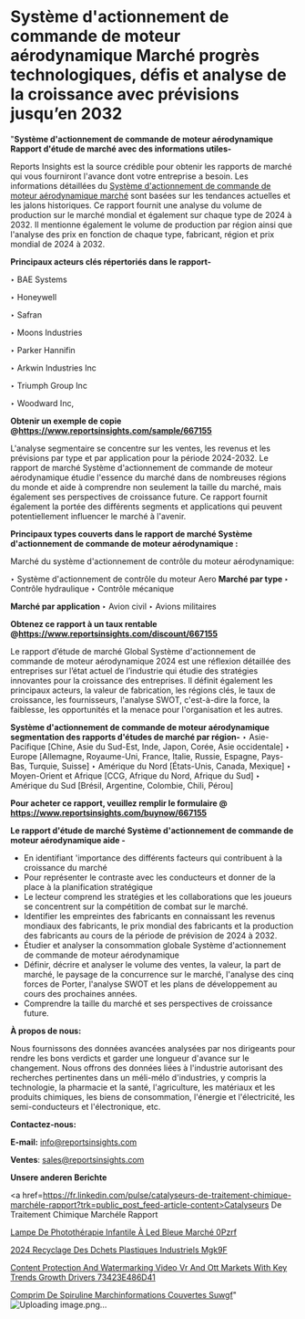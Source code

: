 # Système d'actionnement de commande de moteur aérodynamique Marché progrès technologiques, défis et analyse de la croissance avec prévisions jusqu’en 2032

"<strong>Système d'actionnement de commande de moteur aérodynamique Rapport d'étude de marché avec des informations utiles-</strong>

Reports Insights est la source crédible pour obtenir les rapports de marché qui vous fourniront l'avance dont votre entreprise a besoin. Les informations détaillées du <a href=https://www.reportsinsights.com/sample/667155>Système d'actionnement de commande de moteur aérodynamique marché</a> sont basées sur les tendances actuelles et les jalons historiques. Ce rapport fournit une analyse du volume de production sur le marché mondial et également sur chaque type de 2024 à 2032. Il mentionne également le volume de production par région ainsi que l'analyse des prix en fonction de chaque type, fabricant, région et prix mondial de 2024 à 2032.

<b>Principaux acteurs clés répertoriés dans le rapport-</b>

‣ BAE Systems

‣ Honeywell

‣ Safran

‣ Moons Industries

‣ Parker Hannifin

‣ Arkwin Industries Inc

‣ Triumph Group Inc

‣ Woodward Inc,

<strong><b>Obtenir un exemple de copie @</b></strong><a href=https://www.reportsinsights.com/sample/667155><strong><b>https://www.reportsinsights.com/sample/667155</b></strong></a>

L'analyse segmentaire se concentre sur les ventes, les revenus et les prévisions par type et par application pour la période 2024-2032. Le rapport de marché Système d'actionnement de commande de moteur aérodynamique étudie l'essence du marché dans de nombreuses régions du monde et aide à comprendre non seulement la taille du marché, mais également ses perspectives de croissance future. Ce rapport fournit également la portée des différents segments et applications qui peuvent potentiellement influencer le marché à l'avenir.

<strong>Principaux types couverts dans le rapport de marché Système d'actionnement de commande de moteur aérodynamique :</strong>

Marché du système d'actionnement de contrôle du moteur aérodynamique:

‣  Système d'actionnement de contrôle du moteur Aero <strong> Marché <strong> par type </strong> </strong>
‣ Contrôle hydraulique
‣ Contrôle mécanique

<strong>Marché par application </strong>
‣ Avion civil
‣ Avions militaires

<strong><b>Obtenez ce rapport à un taux rentable @</b></strong><a href=https://www.reportsinsights.com/discount/667155><strong><b>https://www.reportsinsights.com/discount/667155</b></strong></a>

Le rapport d’étude de marché Global Système d'actionnement de commande de moteur aérodynamique 2024 est une réflexion détaillée des entreprises sur l’état actuel de l’industrie qui étudie des stratégies innovantes pour la croissance des entreprises. Il définit également les principaux acteurs, la valeur de fabrication, les régions clés, le taux de croissance, les fournisseurs, l'analyse SWOT, c'est-à-dire la force, la faiblesse, les opportunités et la menace pour l'organisation et les autres.

<strong>Système d'actionnement de commande de moteur aérodynamique segmentation des rapports d'études de marché par région-</strong>
‣ Asie-Pacifique [Chine, Asie du Sud-Est, Inde, Japon, Corée, Asie occidentale]
‣ Europe [Allemagne, Royaume-Uni, France, Italie, Russie, Espagne, Pays-Bas, Turquie, Suisse]
‣ Amérique du Nord [États-Unis, Canada, Mexique]
‣ Moyen-Orient et Afrique [CCG, Afrique du Nord, Afrique du Sud]
‣ Amérique du Sud [Brésil, Argentine, Colombie, Chili, Pérou]

<strong>Pour acheter ce rapport, veuillez remplir le formulaire @   <a href=https://www.reportsinsights.com/buynow/667155>https://www.reportsinsights.com/buynow/667155</a></strong>

<strong>Le rapport d'étude de marché Système d'actionnement de commande de moteur aérodynamique aide -</strong>
<ul>
  <li>En identifiant 'importance des différents facteurs qui contribuent à la croissance du marché</li>
  <li>Pour représenter le contraste avec les conducteurs et donner de la place à la planification stratégique</li>
  <li>Le lecteur comprend les stratégies et les collaborations que les joueurs se concentrent sur la compétition de combat sur le marché.</li>
  <li>Identifier les empreintes des fabricants en connaissant les revenus mondiaux des fabricants, le prix mondial des fabricants et la production des fabricants au cours de la période de prévision de 2024 à 2032.</li>
  <li>Étudier et analyser la consommation globale Système d'actionnement de commande de moteur aérodynamique</li>
  <li>Définir, décrire et analyser le volume des ventes, la valeur, la part de marché, le paysage de la concurrence sur le marché, l'analyse des cinq forces de Porter, l'analyse SWOT et les plans de développement au cours des prochaines années.</li>
  <li>Comprendre la taille du marché et ses perspectives de croissance future.</li>
</ul>
<strong>À propos de nous:</strong>

Nous fournissons des données avancées analysées par nos dirigeants pour rendre les bons verdicts et garder une longueur d'avance sur le changement. Nous offrons des données liées à l'industrie autorisant des recherches pertinentes dans un méli-mélo d'industries, y compris la technologie, la pharmacie et la santé, l'agriculture, les matériaux et les produits chimiques, les biens de consommation, l'énergie et l'électricité, les semi-conducteurs et l'électronique, etc.

<strong>Contactez-nous:</strong>

<strong>E-mail:</strong> <a href=mailto:info@reportsinsights.com>info@reportsinsights.com</a>

<strong>Ventes</strong>: <a href=mailto:sales@reportsinsights.com>sales@reportsinsights.com</a>

<strong>Unsere anderen Berichte</strong>

<a href=https://fr.linkedin.com/pulse/catalyseurs-de-traitement-chimique-marchéle-rapport?trk=public_post_feed-article-content>Catalyseurs De Traitement Chimique Marchéle Rapport</a>

<a href=https://fr.linkedin.com/pulse/lampe-de-photothérapie-infantile-à-led-bleue-marché-0pzrf/>Lampe De Photothérapie Infantile À Led Bleue Marché 0Pzrf</a>

<a href=https://www.linkedin.com/pulse/2024-recyclage-des-d%C3%A9chets-plastiques-industriels-mgk9f/>2024 Recyclage Des Dchets Plastiques Industriels Mgk9F</a>

<a href=https://medium.com/@sakshideshmukh994/content-protection-and-watermarking-video-vr-and-ott-markets-with-key-trends-growth-drivers-73423e486d41>Content Protection And Watermarking Video Vr And Ott Markets With Key Trends Growth Drivers 73423E486D41</a>

<a href=https://www.linkedin.com/pulse/comprim%C3%A9-de-spiruline-march%C3%A9informations-couvertes-suwgf/>Comprim De Spiruline Marchinformations Couvertes Suwgf</a>"
![Uploading image.png…]()
